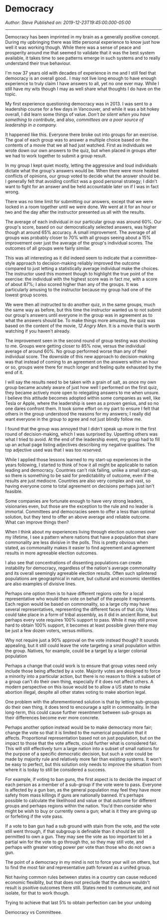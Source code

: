 # Democracy

*Author: Steve*
*Published on: 2019-12-23T19:45:00.000-05:00*

---

Democracy has been imprinted in my brain as a generally positive concept. During my upbringing there was little personal experience to know just how well it was working though. While there was a sense of peace and prosperity around me that seemed to validate that it was the best system available, it takes time to see patterns emerge in such systems and to really understand their true behaviour.  

  

I'm now 37 years old with decades of experience in me and I still feel that democracy is an overall good.. I may not live long enough to have enough experience to truly claim I have answers to all, yet no one ever may. While I still have my wits though I may as well share what thoughts I do have on the topic.  

  

My first experience questioning democracy was in 2013. I was sent to a leadership course for a few days in Vancouver, and while it was a bit hokey overall, I did learn some things of value. *Don't be silent when you have something to contribute*, and also, *committees are a poor source of leadership in a company.*  

  

It happened like this. Everyone there broke out into groups for an exercise. The goal of each group was to answer a multiple choice based on the contents of a movie that we all had just watched. First as individuals we wrote down our own answers to the quiz, but when placed in groups after we had to work together to submit a group result.  

  

In my group I kept quiet mostly, letting the aggressive and loud individuals dictate what the group's answers would be. When there were more heated conflicts of opinions, our group voted to decide what the answer should be. I generally felt that avoiding conflict was a good personal strategy; I didn't want to fight for an answer and be held accountable later on if I was in fact wrong.  

  

There was no time limit for submitting our answers, except that we were locked in a room together until we were done. We went at it for an hour or two and the day after the instructor presented us all with the results.  

  

The average of each individual in our particular group was around 60%. Our group's score, based on our democratically selected answers, was higher though at around 65% accuracy. A small improvement. The average of all groups was probably closer to 70% with all groups seeing about a 15% improvement over just the average of the group's individual scores. The outcomes of all groups were fairly similar.  

  

This was all interesting as it did indeed seem to indicate that a committee-style approach to decision-making reliably improved the outcome compared to just letting a statistically average individual make the choices. The instructor used this moment though to highlight the true point of the exercise: the individual with the highest score was in fact *me*, with a score of about 87%; I also scored higher than any of the groups. It was particularly amusing to the instructor because my group had one of the lowest group scores.  

  

We were then all instructed to do another quiz, in the same groups, much the same way as before, but this time the instructor wanted us to not submit our group's answers until everyone in the group was in agreement as to what the answers should be. To make things more amusing, the quiz was based on the content of the movie, *12 Angry Men*. It is a movie that is worth watching if you haven't already.  

  

The improvement seen in the second round of group testing was shocking to me. Groups were getting closer to 85% now, versus the individual average of around 60%. No group performed worse than any of their individual score. The downside of this new approach to decision-making was that instead of coming to an agreement on the answers within an hour or so, groups were there for much longer and feeling quite exhausted by the end of it.  

  

I will say the results need to be taken with a grain of salt, as once my own group became acutely aware of just how well I performed on the first quiz, they became actively more open to relegating answers to me when unsure. I believe this attitude becomes adopted within some companies as well, like Tesla or Apple, where the leadership is seen as a proven genius, and so no one dares confront them. It took some effort on my part to ensure I felt that others in the group understood the reasons for my answers; I really did want everyone in the group to agree and not just blindly follow me.  

  

I found that the group was annoyed that I didn't speak up more in the first round of decision-making, which I was surprised by. Upsetting others was what I tried to avoid. At the end of the leadership event, my group had to fill up an actual page listing adjectives describing my negative qualities. The top adjective used was that I was too *reserved.*  

  

While I applied those lessons learned to my start-up experiences in the years following, I started to think of how it all might be applicable to nation leading and democracy. Countries can't risk failing, unlike a small start-up, so there is something to be said for predictability of outcome, even if the results are just mediocre. Countries are also very complex and vast, so having everyone come to total agreement on decisions perhaps just isn't feasible.  

  

Some companies are fortunate enough to have very strong leaders, visionaries even, but those are the exception to the rule and no leader is immortal. Committees and democracies seem to offer a less than optimal solution, but they tend to offer an above average and reliable outcome. What can improve things then?  

  

When I think about my experiences living through election outcomes over my lifetime, I see a pattern where nations that have a population that share commonality are less divisive in the polls. This is pretty obvious when stated, as commonality makes it easier to find agreement and agreement results in more agreeable election outcomes.   

  

I also see that concentrations of dissenting 
populations can create instability for democracy, regardless of 
the nation's average commonality and its overall seemingly agreeable election results. Often such splintered populations are geographical in nature, but cultural and economic identities are also examples of divisive lines.  

  

Perhaps one option then is to have different regions vote for a local representative who would then vote on behalf of the people it represents. Each region would be based on commonality, so a large city may have several representatives, representing the different faces of that city. Votes could take place in a form of tribal assembly, as it did in ancient Rome, but perhaps every vote requires 100% support to pass. While it may still prove hard to obtain 100% support, it becomes at least possible given there may be just a few dozen voters, versus millions.  

  

Why not require just a 90% approval 
on the vote instead though? It sounds appealing, but it still could leave the vote targeting a 
small population within the group. Natives, for example, could be a target by a larger colonial population   

  

Perhaps a change that could work is to ensure that group votes need only include those being affected by a vote. Majority votes are designed to force a minority into a particular action, but there is no reason to think a subset of a group can't do their own thing, especially if it does not affect others. A modern perspective on this issue would be to allow a US state to make abortion illegal, despite all other states voting to make abortion legal.  

  

One problem with the aforementioned solution is that by letting sub-groups do their own thing, it does tend to encourage a split in commonality. In the long-term, this could cause further resentment between sub-groups as their differences become ever more concrete.   

  

Perhaps another option instead would be to make democracy more fair; change the vote so that it is limited to 
the numerical population that it affects. Proportional 
representation based not on just population, but on the impact to those that the vote affects, could further what is considered fair.  This will still effectively turn a large nation into a subset of small nations for the 
purpose of a specific democratic decision, but such a vote could be made by majority rule and relatively more fair than existing systems. It won't be easy to perfect, 
but this solution only needs to improve the situation from where it is today to still be 
considered a success.  

  


For example, if voting to ban guns, the first aspect is to decide the impact of each person as a member of a sub-group if the vote were to pass. Everyone is affected by a gun ban, as the general population may feel they have more safety from mass killings if guns are nationally banned. It's perhaps possible to calculate the likelihood and value or that outcome for different groups and perhaps regions within the nation. You'd then consider who might be wish to buy or currently owns a gun; what is it they are giving up or forfeiting if the vote pass.
  

If
 a vote to ban gun had a sub ground with stain from the vote, and the 
vote still went through, if that subgroup is definable than it should be
 still permitted to own a gun. They may see the vote as too important to
 let a partial win for the vote to go through tho, so they may still 
vote, and perhaps with greater voting power per vote than those who do 
not own a gun.  

  

The point of a democracy in my mind is not to force your will on others, but to find the most fair and representative path forward as a unifed group.  

  

Not having common rules between states in a country can cause reduced economic flexiblity, but that does not preclude that the above wouldn't result is psoitive outcomes there still. States need to communicate, and not isolate, for that to work though.  

  

Trying to achieve that last 5% to obtain perfection can be your undoing  

  

Democracy vs Committeee.